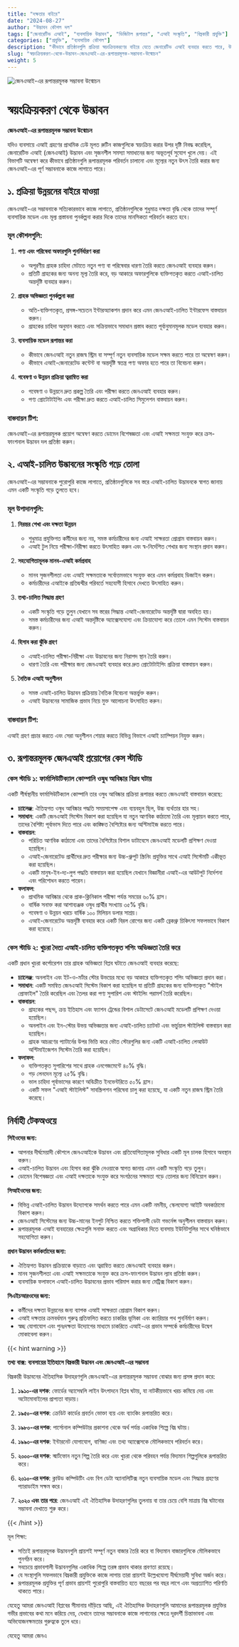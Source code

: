 ```yaml
---
title: "দক্ষতার বাইরে"
date: "2024-08-27"
author: "উদ্ভাবন কৌশল দল"
tags: ["জেনারেটিভ এআই", "ব্যবসায়িক উদ্ভাবন", "ডিজিটাল রূপান্তর", "এআই সংস্কৃতি", "বিঘ্নকারী প্রযুক্তি"]
categories: ["প্রযুক্তি", "ব্যবসায়িক কৌশল"]
description: "কীভাবে প্রতিষ্ঠানগুলি প্রক্রিয়া স্বয়ংক্রিয়করণের বাইরে যেতে জেনারেটিভ এআই ব্যবহার করতে পারে, উদ্ভাবনের সংস্কৃতি গড়ে তুলতে এবং শিল্পগুলি জুড়ে রূপান্তরমূলক পরিবর্তন আনতে পারে তা অন্বেষণ করুন।"
slug: "স্বয়ংক্রিয়করণ-থেকে-উদ্ভাবন-জেনএআই-এর-রূপান্তরমূলক-সম্ভাবনা-উন্মোচন"
weight: 5
---
```


![জেনএআই-এর রূপান্তরমূলক সম্ভাবনা উন্মোচন](/5.png)

# স্বয়ংক্রিয়করণ থেকে উদ্ভাবন
**জেনএআই-এর রূপান্তরমূলক সম্ভাবনা উন্মোচন**

যদিও ব্যবসায়ে এআই গ্রহণের প্রাথমিক ঢেউ মূলত রুটিন কাজগুলিকে স্বয়ংক্রিয় করার উপর দৃষ্টি নিবদ্ধ করেছিল, জেনারেটিভ এআই (জেনএআই) উদ্ভাবন এবং সৃজনশীল সমস্যা সমাধানের জন্য অভূতপূর্ব সুযোগ খুলে দেয়। এই বিভাগটি অন্বেষণ করে কীভাবে প্রতিষ্ঠানগুলি রূপান্তরমূলক পরিবর্তন চালানো এবং মূল্যের নতুন উৎস তৈরি করার জন্য জেনএআই-এর পূর্ণ সম্ভাবনাকে কাজে লাগাতে পারে।

## ১. প্রক্রিয়া উন্নয়নের বাইরে যাওয়া

জেনএআই-এর সম্ভাবনাকে সত্যিকারভাবে কাজে লাগাতে, প্রতিষ্ঠানগুলিকে শুধুমাত্র দক্ষতা বৃদ্ধি থেকে তাদের সম্পূর্ণ ব্যবসায়িক মডেল এবং মূল্য প্রস্তাবনা পুনর্কল্পনা করার দিকে তাদের মানসিকতা পরিবর্তন করতে হবে।

### মূল কৌশলগুলি:

1. **পণ্য এবং পরিষেবা অফারগুলি পুনর্নির্ধারণ করা**
   - অপূরণীয় গ্রাহক চাহিদা মেটাতে নতুন পণ্য বা পরিষেবার ধারণা তৈরি করতে জেনএআই ব্যবহার করুন।
   - প্রতিটি গ্রাহকের জন্য অনন্য মূল্য তৈরি করে, বড় আকারে অফারগুলিকে ব্যক্তিগতকৃত করতে এআই-চালিত অন্তর্দৃষ্টি ব্যবহার করুন।

2. **গ্রাহক অভিজ্ঞতা পুনর্কল্পনা করা**
   - অতি-ব্যক্তিগতকৃত, প্রসঙ্গ-সচেতন ইন্টারঅ্যাকশন প্রদান করে এমন জেনএআই-চালিত ইন্টারফেস বাস্তবায়ন করুন।
   - গ্রাহকের চাহিদা অনুমান করতে এবং সক্রিয়ভাবে সমাধান প্রস্তাব করতে পূর্বানুমানমূলক মডেল ব্যবহার করুন।

3. **ব্যবসায়িক মডেল রূপান্তর করা**
   - কীভাবে জেনএআই নতুন রাজস্ব স্ট্রিম বা সম্পূর্ণ নতুন ব্যবসায়িক মডেল সক্ষম করতে পারে তা অন্বেষণ করুন।
   - কীভাবে এআই-জেনারেটেড কন্টেন্ট বা অন্তর্দৃষ্টি স্বতন্ত্র পণ্য অফার হতে পারে তা বিবেচনা করুন।

4. **গবেষণা ও উন্নয়ন প্রক্রিয়া ত্বরান্বিত করা**
   - গবেষণা ও উন্নয়নে দ্রুত প্রকল্প তৈরি এবং পরীক্ষা করতে জেনএআই ব্যবহার করুন।
   - পণ্য প্রোটোটাইপিং এবং পরীক্ষা দ্রুত করতে এআই-চালিত সিমুলেশন বাস্তবায়ন করুন।

### বাস্তবায়ন টিপ:
জেনএআই-এর রূপান্তরমূলক প্রয়োগ অন্বেষণ করতে ডোমেন বিশেষজ্ঞতা এবং এআই সক্ষমতা সংযুক্ত করে ক্রস-ফাংশনাল উদ্ভাবন দল প্রতিষ্ঠা করুন।

## ২. এআই-চালিত উদ্ভাবনের সংস্কৃতি গড়ে তোলা

জেনএআই-এর সম্ভাবনাকে পুরোপুরি কাজে লাগাতে, প্রতিষ্ঠানগুলিকে সব স্তরে এআই-চালিত উদ্ভাবনকে স্বাগত জানায় এমন একটি সংস্কৃতি গড়ে তুলতে হবে।

### মূল উপাদানগুলি:

1. **নিরন্তর শেখা এবং দক্ষতা উন্নয়ন**
   - শুধুমাত্র প্রযুক্তিগত কর্মীদের জন্য নয়, সমস্ত কর্মচারীদের জন্য এআই সাক্ষরতা প্রোগ্রাম বাস্তবায়ন করুন।
   - এআই টুল নিয়ে পরীক্ষা-নিরীক্ষা করতে উৎসাহিত করুন এবং স্ব-নির্দেশিত শেখার জন্য সংস্থান প্রদান করুন।

2. **সহযোগিতামূলক মানব-এআই কর্মপ্রবাহ**
   - মানব সৃজনশীলতা এবং এআই সক্ষমতাকে সর্বোত্তমভাবে সংযুক্ত করে এমন কর্মপ্রবাহ ডিজাইন করুন।
   - কর্মচারীদের এআইকে প্রতিদ্বন্দ্বীর পরিবর্তে সহযোগী হিসাবে দেখতে উৎসাহিত করুন।

3. **তথ্য-চালিত সিদ্ধান্ত গ্রহণ**
   - একটি সংস্কৃতি গড়ে তুলুন যেখানে সব স্তরের সিদ্ধান্ত এআই-জেনারেটেড অন্তর্দৃষ্টি দ্বারা অবহিত হয়।
   - সমস্ত কর্মচারীদের জন্য এআই অন্তর্দৃষ্টিকে অ্যাক্সেসযোগ্য এবং ক্রিয়াযোগ্য করে তোলে এমন সিস্টেম বাস্তবায়ন করুন।

4. **হিসাব করা ঝুঁকি গ্রহণ**
   - এআই-চালিত পরীক্ষা-নিরীক্ষা এবং উদ্ভাবনের জন্য নিরাপদ স্থান তৈরি করুন।
   - ধারণা তৈরি এবং পরীক্ষার জন্য জেনএআই ব্যবহার করে দ্রুত প্রোটোটাইপিং প্রক্রিয়া বাস্তবায়ন করুন।

5. **নৈতিক এআই অনুশীলন**
   - সমস্ত এআই-চালিত উদ্ভাবন প্রক্রিয়ায় নৈতিক বিবেচনা অন্তর্ভুক্ত করুন।
   - এআই উদ্ভাবনের সামাজিক প্রভাব নিয়ে মুক্ত আলোচনা উৎসাহিত করুন।

### বাস্তবায়ন টিপ:
এআই গ্রহণ প্রচার করতে এবং সেরা অনুশীলন শেয়ার করতে বিভিন্ন বিভাগে এআই চ্যাম্পিয়ন নিযুক্ত করুন।

## ৩. রূপান্তরমূলক জেনএআই প্রয়োগের কেস স্টাডি

### কেস স্টাডি ১: ফার্মাসিউটিক্যাল কোম্পানি ওষুধ আবিষ্কার বিপ্লব ঘটায়

একটি শীর্ষস্থানীয় ফার্মাসিউটিক্যাল কোম্পানি তার ওষুধ আবিষ্কার প্রক্রিয়া রূপান্তর করতে জেনএআই বাস্তবায়ন করেছে:

- **চ্যালেঞ্জ**: ঐতিহ্যগত ওষুধ আবিষ্কার পদ্ধতি সময়সাপেক্ষ এবং ব্যয়বহুল ছিল, উচ্চ ব্যর্থতার হার সহ।
- **সমাধান**: একটি জেনএআই সিস্টেম বিকাশ করা হয়েছিল যা নতুন আণবিক কাঠামো তৈরি এবং মূল্যায়ন করতে পারে, তাদের বৈশিষ্ট্য পূর্বাভাস দিতে পারে এবং কাঙ্ক্ষিত বৈশিষ্ট্যের জন্য অপ্টিমাইজ করতে পারে।
- **বাস্তবায়ন**: 
  - পরিচিত আণবিক কাঠামো এবং তাদের বৈশিষ্ট্যের বিশাল ডাটাবেসে জেনএআই মডেলটি প্রশিক্ষণ দেওয়া হয়েছিল।
  - এআই-জেনারেটেড প্রার্থীদের দ্রুত পরীক্ষার জন্য উচ্চ-থ্রুপুট স্ক্রিনিং প্রযুক্তির সাথে এআই সিস্টেমটি একীভূত করা হয়েছিল।
  - একটি মানুষ-ইন-দ্য-লুপ পদ্ধতি বাস্তবায়ন করা হয়েছিল যেখানে বিজ্ঞানীরা এআই-এর আউটপুট নির্দেশনা এবং পরিশোধন করতে পারেন।
- **ফলাফল**:
  - প্রাথমিক আবিষ্কার থেকে প্রাক-ক্লিনিকাল পরীক্ষা পর্যন্ত সময়ের ৬০% হ্রাস।
  - বার্ষিক সনাক্ত করা আশাব্যঞ্জক ওষুধ প্রার্থীর সংখ্যায় ৩৫% বৃদ্ধি।
  - গবেষণা ও উন্নয়ন খরচে বার্ষিক ১০০ মিলিয়ন ডলার সাশ্রয়।
  - এআই-জেনারেটেড অন্তর্দৃষ্টি ব্যবহার করে একটি বিরল রোগের জন্য একটি ব্রেকথ্রু চিকিৎসা সফলভাবে বিকাশ করা হয়েছে।

### কেস স্টাডি ২: খুচরা দৈত্য এআই-চালিত ব্যক্তিগতকৃত শপিং অভিজ্ঞতা তৈরি করে

একটি প্রধান খুচরা কর্পোরেশন তার গ্রাহক অভিজ্ঞতা বিপ্লব ঘটাতে জেনএআই ব্যবহার করেছে:

- **চ্যালেঞ্জ**: অনলাইন এবং ইট-ও-মর্টার স্টোর উভয়ের মধ্যে বড় আকারে ব্যক্তিগতকৃত শপিং অভিজ্ঞতা প্রদান করা।
- **সমাধান**: একটি সমন্বিত জেনএআই সিস্টেম বিকাশ করা হয়েছিল যা প্রতিটি গ্রাহকের জন্য ব্যক্তিগতকৃত "স্টাইল প্রোফাইল" তৈরি করেছিল এবং তৈলর করা পণ্য সুপারিশ এবং স্টাইলিং পরামর্শ তৈরি করেছিল।
- **বাস্তবায়ন**: 
  - গ্রাহকের পছন্দ, ক্রয় ইতিহাস এবং ফ্যাশন ট্রেন্ডের বিশাল ডেটাসেটে জেনএআই মডেলটি প্রশিক্ষণ দেওয়া হয়েছিল।
  - অনলাইন এবং ইন-স্টোর উভয় অভিজ্ঞতার জন্য এআই-চালিত চ্যাটবট এবং ভার্চুয়াল স্টাইলিস্ট বাস্তবায়ন করা হয়েছিল।
  - গ্রাহক আচরণের প্যাটার্নের উপর ভিত্তি করে ভৌত স্টোরগুলির জন্য একটি এআই-চালিত লেআউট অপ্টিমাইজেশন সিস্টেম তৈরি করা হয়েছিল।
- **ফলাফল**:
  - ব্যক্তিগতকৃত সুপারিশের সাথে গ্রাহক এনগেজমেন্টে ৪০% বৃদ্ধি।
  - গড় লেনদেন মূল্যে ২৫% বৃদ্ধি।
  - ভাল চাহিদা পূর্বাভাসের কারণে অবিক্রীত ইনভেন্টরিতে ৫০% হ্রাস।
  - একটি সফল "এআই স্টাইলিস্ট" সাবস্ক্রিপশন পরিষেবা চালু করা হয়েছে, যা একটি নতুন রাজস্ব স্ট্রিম তৈরি করেছে।

## নির্বাহী টেকঅওয়ে

**সিইওদের জন্য:**
- আপনার দীর্ঘমেয়াদী কৌশলে জেনএআইকে উদ্ভাবন এবং প্রতিযোগিতামূলক সুবিধার একটি মূল চালক হিসাবে অবস্থান করুন।
- এআই-চালিত উদ্ভাবন এবং হিসাব করা ঝুঁকি নেওয়াকে স্বাগত জানায় এমন একটি সংস্কৃতি গড়ে তুলুন।
- ডোমেন বিশেষজ্ঞতা এবং এআই দক্ষতাকে সংযুক্ত করে সংগঠনের সক্ষমতা গড়ে তোলার জন্য বিনিয়োগ করুন।

**সিআইওদের জন্য:**
- বিভিন্ন এআই-চালিত উদ্ভাবন উদ্যোগকে সমর্থন করতে পারে এমন একটি নমনীয়, স্কেলযোগ্য আইটি অবকাঠামো বিকাশ করুন।
- জেনএআই সিস্টেমের জন্য উচ্চ-মানের ইনপুট নিশ্চিত করতে শক্তিশালী ডেটা গভর্নেন্স অনুশীলন বাস্তবায়ন করুন।
- রূপান্তরমূলক এআই ব্যবহারের ক্ষেত্রগুলি সনাক্ত করতে এবং অগ্রাধিকার দিতে ব্যবসায় ইউনিটগুলির সাথে ঘনিষ্ঠভাবে সহযোগিতা করুন।

**প্রধান উদ্ভাবন কর্মকর্তাদের জন্য:**
- ঐতিহ্যগত উদ্ভাবন প্রক্রিয়াকে বাড়াতে এবং ত্বরান্বিত করতে জেনএআই ব্যবহার করুন।
- মানব সৃজনশীলতা এবং এআই সক্ষমতাকে সংযুক্ত করে ক্রস-ফাংশনাল উদ্ভাবন ল্যাব প্রতিষ্ঠা করুন।
- ব্যবসায়িক ফলাফলে এআই-চালিত উদ্ভাবনের প্রভাব পরিমাপ করার জন্য মেট্রিক্স বিকাশ করুন।

**সিএইচআরওদের জন্য:**
- কর্মীদের দক্ষতা উন্নয়নের জন্য ব্যাপক এআই সাক্ষরতা প্রোগ্রাম বিকাশ করুন।
- এআই দক্ষতার ক্রমবর্ধমান গুরুত্ব প্রতিফলিত করতে চাকরির ভূমিকা এবং ক্যারিয়ার পথ পুনর্নির্মাণ করুন।
- স্বচ্ছ যোগাযোগ এবং পুনঃদক্ষতা উদ্যোগের মাধ্যমে চাকরিতে এআই-এর প্রভাব সম্পর্কে কর্মচারীদের উদ্বেগ মোকাবেলা করুন।

{{< hint warning >}}

**তথ্য বাক্স: ব্যবসায়ের ইতিহাসে বিঘ্নকারী উদ্ভাবন এবং জেনএআই-এর সম্ভাবনা**

বিঘ্নকারী উদ্ভাবনের ঐতিহাসিক উদাহরণগুলি জেনএআই-এর রূপান্তরমূলক সম্ভাবনা বোঝার জন্য প্রসঙ্গ প্রদান করে:

1. **১৯১০-এর দশক**: ফোর্ডের অ্যাসেম্বলি লাইন উৎপাদনে বিপ্লব ঘটায়, যা নাটকীয়ভাবে খরচ কমিয়ে দেয় এবং অটোমোবাইলের প্রাপ্যতা বাড়ায়।

2. **১৯৫০-এর দশক**: ক্রেডিট কার্ডের প্রবর্তন ভোক্তা ব্যয় এবং ব্যাংকিং রূপান্তরিত করে।

3. **১৯৮০-এর দশক**: পার্সোনাল কম্পিউটার প্রকাশনা থেকে অর্থ পর্যন্ত একাধিক শিল্পে বিঘ্ন ঘটায়।

4. **১৯৯০-এর দশক**: ইন্টারনেট যোগাযোগ, বাণিজ্য এবং তথ্য অ্যাক্সেসকে মৌলিকভাবে পরিবর্তন করে।

5. **২০০০-এর দশক**: স্মার্টফোন নতুন শিল্প তৈরি করে এবং খুচরা থেকে পরিবহন পর্যন্ত বিদ্যমান শিল্পগুলিকে রূপান্তরিত করে।

6. **২০১০-এর দশক**: ক্লাউড কম্পিউটিং এবং বিগ ডেটা অ্যানালিটিক্স নতুন ব্যবসায়িক মডেল এবং সিদ্ধান্ত গ্রহণের প্যারাডাইম সক্ষম করে।

7. **২০২০ এবং তার পরে**: জেনএআই এই ঐতিহাসিক উদাহরণগুলির তুলনায় বা তার চেয়ে বেশি মাত্রায় বিঘ্ন ঘটানোর সম্ভাবনা দেখাতে শুরু করে।

{{< /hint >}}

মূল শিক্ষা:
- সত্যিই রূপান্তরমূলক উদ্ভাবনগুলি প্রায়শই সম্পূর্ণ নতুন বাজার তৈরি করে বা বিদ্যমান বাজারগুলিকে মৌলিকভাবে পুনর্গঠন করে।
- সবচেয়ে প্রভাবশালী উদ্ভাবনগুলির একাধিক শিল্পে তরঙ্গ প্রভাব থাকার প্রবণতা রয়েছে।
- যে সংস্থাগুলি সফলভাবে বিঘ্নকারী প্রযুক্তিকে কাজে লাগায় তারা প্রায়শই উল্লেখযোগ্য দীর্ঘমেয়াদী সুবিধা অর্জন করে।
- রূপান্তরমূলক প্রযুক্তির পূর্ণ প্রভাব প্রায়শই পুরোপুরি বাস্তবায়িত হতে বছরের পর বছর লাগে এবং অপ্রত্যাশিত পরিণতি থাকতে পারে।

যেহেতু আমরা জেনএআই বিপ্লবের সীমানায় দাঁড়িয়ে আছি, এই ঐতিহাসিক উদাহরণগুলি আমাদের রূপান্তরমূলক প্রযুক্তির গভীর প্রভাবের কথা মনে করিয়ে দেয়, যেখানে তাদের সম্ভাবনাকে কাজে লাগানোর ক্ষেত্রে দূরদর্শী চিন্তাভাবনা এবং অভিযোজনক্ষমতার গুরুত্বকে তুলে ধরে।

যেহেতু আমরা জেনএ